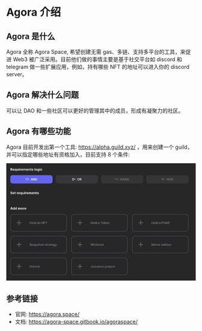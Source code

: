 # Agora 介绍

## Agora 是什么

Agora 全称 Agora Space, 希望创建无需 gas、多链、支持多平台的工具，来促进 Web3 被广泛采用。目前他们做的事情主要是基于社交平台如 discord 和 telegram 做一些扩展应用，例如，持有哪些 NFT 的地址可以进入你的 discord server。

## Agora 解决什么问题

可以让 DAO 和一些社区可以更好的管理其中的成员，形成有凝聚力的社区。

## Agora 有哪些功能

Agora 目前开发出第一个工具: https://alpha.guild.xyz/ ，用来创建一个 guild，并可以指定哪些地址有资格加入，目前支持 8 个条件:

![](imgs/guild-requirements.png)

## 参考链接

- 官网: https://agora.space/
- 文档: https://agora-space.gitbook.io/agoraspace/